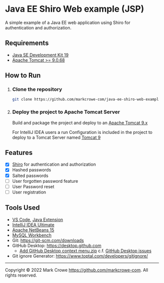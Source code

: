 
# Java EE Shiro Web example (JSP)

A simple example of a Java EE web application using Shiro for authentication and authorization.

## Requirements

- [Java SE Development Kit 19](https://www.oracle.com/java/technologies/downloads/)
- [Apache Tomcat >= 9.0.68](https://tomcat.apache.org/download-90.cgi)

## How to Run

1. ### Clone the repository

   ```bash
   git clone https://github.com/markcrowe-com/java-ee-shiro-web-example.jsp.git
   ```

2. ### Deploy the project to Apache Tomcat Server

   Build and package the project and deploy to an [Apache Tomcat 9.x](https://tomcat.apache.org/download-90.cgi)

   For IntelliJ IDEA users a run Configuration is included in the project to deploy to a Tomcat Server named [Tomcat 9](./.idea/runConfigurations/Tomcat_9.xml)

## Features

- [x] [Shiro](https://shiro.apache.org/) for authentication and authorization
- [x] Hashed passwords
- [x] Salted passwords
- [ ] User forgotten password feature
- [ ] User Password reset
- [ ] User registration

## Tools Used

- [VS Code](https://code.visualstudio.com/), [Java Extension](https://code.visualstudio.com/docs/languages/java)
- [IntelliJ IDEA Ultimate](https://www.jetbrains.com/idea/download/download-thanks.html)
- [Apache NetBeans 15](https://netbeans.apache.org/)
- [MySQL Workbench](https://dev.mysql.com/downloads/workbench/)
- Git: <https://git-scm.com/downloads>
- GitHub Desktop: <https://desktop.github.com>
  - [Add GitHub Desktop context menu.zip](https://github.com/desktop/desktop/files/6822889/Add.GitHubDesktop.context.menu.zip) c.f. [GitHub Desktop issues](https://github.com/desktop/desktop/issues/5373/)
- Git ignore Generator: <https://www.toptal.com/developers/gitignore/>

---
Copyright &copy; 2022 Mark Crowe <https://github.com/markcrowe-com>. All rights reserved.
